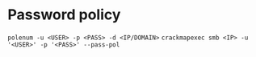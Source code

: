 # Password policy
`polenum -u <USER> -p <PASS> -d <IP/DOMAIN>`
`crackmapexec smb <IP> -u '<USER>' -p '<PASS>' --pass-pol`